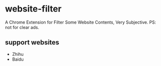 # website-filter
A Chrome Extension for Filter Some Website Contents, Very Subjective. PS: not for clear ads.

## support websites

- Zhihu
- Baidu